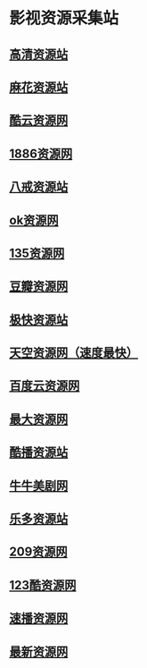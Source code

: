 # 影视资源采集站
## [高清资源站](http://www.gaoqingzy.com/) 
## [麻花资源站](http://www.mahuazy.com/)
## [酷云资源网](http://www.kuyunzy1.com/)
## [1886资源网](http://www.1886zy.net/)
## [八戒资源站](http://cj.bajiecaiji.com/)
## [ok资源网](http://okzyw.com/)
## [135资源网](http://135zy0.com/)
## [豆瓣资源网](http://douban777.com/)
## [极快资源站](https://www.jikzy.com/)
## [天空资源网（速度最快）](http://tiankongzy.com/)
## [百度云资源网](http://bdzy.com/)
## [最大资源网](http://zuidazy4.com/)
## [酷播资源站](http://kubozy.co/)
## [牛牛美剧网](http://v.niuniucj.com/)
## [乐多资源站](http://www.leduozy.com/)
## [209资源网](http://www.1156zy.net/)
## [123酷资源网](http://123ku.com/)
## [速播资源网](http://www.subo988.com/)
## [最新资源网](http://www.zuixinzy.net/)

